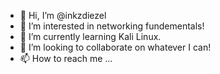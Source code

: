 - 👋 Hi, I’m @inkzdiezel
- 👀 I’m interested in networking fundementals!
- 🌱 I’m currently learning Kali Linux.
- 💞️ I’m looking to collaborate on whatever I can!
- 📫 How to reach me ...

<!---
inkzdiezel/inkzdiezel is a ✨ special ✨ repository because its `README.md` (this file) appears on your GitHub profile.
You can click the Preview link to take a look at your changes.
--->
